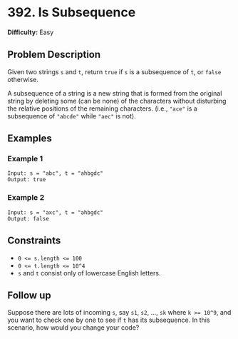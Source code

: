 # 392. Is Subsequence

**Difficulty:** Easy

## Problem Description

Given two strings `s` and `t`, return `true` if `s` is a subsequence of `t`, or `false` otherwise.

A subsequence of a string is a new string that is formed from the original string by deleting some (can be none) of the characters without disturbing the relative positions of the remaining characters. (i.e., `"ace"` is a subsequence of `"abcde"` while `"aec"` is not).

## Examples

### Example 1

```
Input: s = "abc", t = "ahbgdc"
Output: true
```

### Example 2

```
Input: s = "axc", t = "ahbgdc"
Output: false
```

## Constraints

- `0 <= s.length <= 100`
- `0 <= t.length <= 10^4`
- `s` and `t` consist only of lowercase English letters.

## Follow up

Suppose there are lots of incoming `s`, say `s1`, `s2`, ..., `sk` where `k >= 10^9`, and you want to check one by one to see if `t` has its subsequence. In this scenario, how would you change your code?
